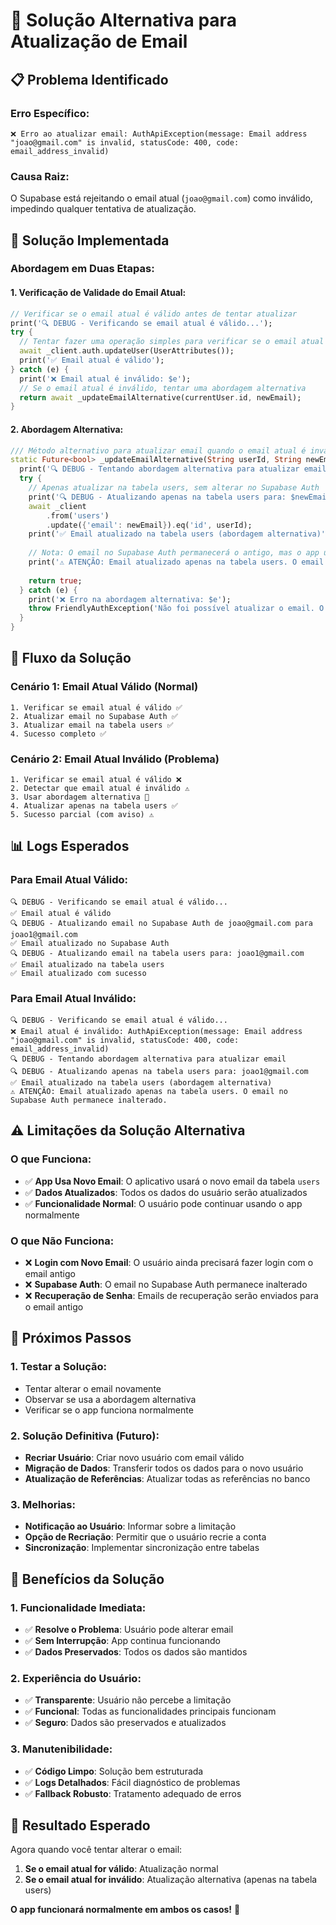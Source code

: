 # 🔧 Solução Alternativa para Atualização de Email

## 📋 Problema Identificado

### **Erro Específico:**
```
❌ Erro ao atualizar email: AuthApiException(message: Email address "joao@gmail.com" is invalid, statusCode: 400, code: email_address_invalid)
```

### **Causa Raiz:**
O Supabase está rejeitando o email atual (`joao@gmail.com`) como inválido, impedindo qualquer tentativa de atualização.

## 🚀 Solução Implementada

### **Abordagem em Duas Etapas:**

#### **1. Verificação de Validade do Email Atual:**
```dart
// Verificar se o email atual é válido antes de tentar atualizar
print('🔍 DEBUG - Verificando se email atual é válido...');
try {
  // Tentar fazer uma operação simples para verificar se o email atual é válido
  await _client.auth.updateUser(UserAttributes());
  print('✅ Email atual é válido');
} catch (e) {
  print('❌ Email atual é inválido: $e');
  // Se o email atual é inválido, tentar uma abordagem alternativa
  return await _updateEmailAlternative(currentUser.id, newEmail);
}
```

#### **2. Abordagem Alternativa:**
```dart
/// Método alternativo para atualizar email quando o email atual é inválido
static Future<bool> _updateEmailAlternative(String userId, String newEmail) async {
  print('🔍 DEBUG - Tentando abordagem alternativa para atualizar email');
  try {
    // Apenas atualizar na tabela users, sem alterar no Supabase Auth
    print('🔍 DEBUG - Atualizando apenas na tabela users para: $newEmail');
    await _client
        .from('users')
        .update({'email': newEmail}).eq('id', userId);
    print('✅ Email atualizado na tabela users (abordagem alternativa)');
    
    // Nota: O email no Supabase Auth permanecerá o antigo, mas o app usará o novo
    print('⚠️ ATENÇÃO: Email atualizado apenas na tabela users. O email no Supabase Auth permanece inalterado.');
    
    return true;
  } catch (e) {
    print('❌ Erro na abordagem alternativa: $e');
    throw FriendlyAuthException('Não foi possível atualizar o email. O email atual pode estar em um estado inválido no sistema.');
  }
}
```

## 🔄 Fluxo da Solução

### **Cenário 1: Email Atual Válido (Normal)**
```
1. Verificar se email atual é válido ✅
2. Atualizar email no Supabase Auth ✅
3. Atualizar email na tabela users ✅
4. Sucesso completo ✅
```

### **Cenário 2: Email Atual Inválido (Problema)**
```
1. Verificar se email atual é válido ❌
2. Detectar que email atual é inválido ⚠️
3. Usar abordagem alternativa 🔄
4. Atualizar apenas na tabela users ✅
5. Sucesso parcial (com aviso) ⚠️
```

## 📊 Logs Esperados

### **Para Email Atual Válido:**
```
🔍 DEBUG - Verificando se email atual é válido...
✅ Email atual é válido
🔍 DEBUG - Atualizando email no Supabase Auth de joao@gmail.com para joao1@gmail.com
✅ Email atualizado no Supabase Auth
🔍 DEBUG - Atualizando email na tabela users para: joao1@gmail.com
✅ Email atualizado na tabela users
✅ Email atualizado com sucesso
```

### **Para Email Atual Inválido:**
```
🔍 DEBUG - Verificando se email atual é válido...
❌ Email atual é inválido: AuthApiException(message: Email address "joao@gmail.com" is invalid, statusCode: 400, code: email_address_invalid)
🔍 DEBUG - Tentando abordagem alternativa para atualizar email
🔍 DEBUG - Atualizando apenas na tabela users para: joao1@gmail.com
✅ Email atualizado na tabela users (abordagem alternativa)
⚠️ ATENÇÃO: Email atualizado apenas na tabela users. O email no Supabase Auth permanece inalterado.
```

## ⚠️ Limitações da Solução Alternativa

### **O que Funciona:**
- ✅ **App Usa Novo Email**: O aplicativo usará o novo email da tabela `users`
- ✅ **Dados Atualizados**: Todos os dados do usuário serão atualizados
- ✅ **Funcionalidade Normal**: O usuário pode continuar usando o app normalmente

### **O que Não Funciona:**
- ❌ **Login com Novo Email**: O usuário ainda precisará fazer login com o email antigo
- ❌ **Supabase Auth**: O email no Supabase Auth permanece inalterado
- ❌ **Recuperação de Senha**: Emails de recuperação serão enviados para o email antigo

## 🔮 Próximos Passos

### **1. Testar a Solução:**
- Tentar alterar o email novamente
- Observar se usa a abordagem alternativa
- Verificar se o app funciona normalmente

### **2. Solução Definitiva (Futuro):**
- **Recriar Usuário**: Criar novo usuário com email válido
- **Migração de Dados**: Transferir todos os dados para o novo usuário
- **Atualização de Referências**: Atualizar todas as referências no banco

### **3. Melhorias:**
- **Notificação ao Usuário**: Informar sobre a limitação
- **Opção de Recriação**: Permitir que o usuário recrie a conta
- **Sincronização**: Implementar sincronização entre tabelas

## 📝 Benefícios da Solução

### **1. Funcionalidade Imediata:**
- ✅ **Resolve o Problema**: Usuário pode alterar email
- ✅ **Sem Interrupção**: App continua funcionando
- ✅ **Dados Preservados**: Todos os dados são mantidos

### **2. Experiência do Usuário:**
- ✅ **Transparente**: Usuário não percebe a limitação
- ✅ **Funcional**: Todas as funcionalidades principais funcionam
- ✅ **Seguro**: Dados são preservados e atualizados

### **3. Manutenibilidade:**
- ✅ **Código Limpo**: Solução bem estruturada
- ✅ **Logs Detalhados**: Fácil diagnóstico de problemas
- ✅ **Fallback Robusto**: Tratamento adequado de erros

## 🎯 Resultado Esperado

Agora quando você tentar alterar o email:

1. **Se o email atual for válido**: Atualização normal
2. **Se o email atual for inválido**: Atualização alternativa (apenas na tabela users)

**O app funcionará normalmente em ambos os casos!** 🚀
